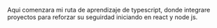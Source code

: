 Aqui comenzara mi ruta de aprendizaje de typescript, donde integrare proyectos para reforzar su seguirdad iniciando en react y node js.